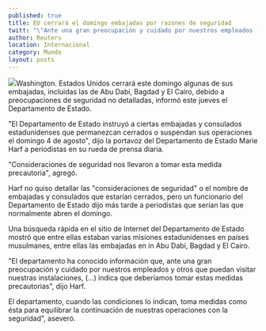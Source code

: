 ```yaml
---
published: true
title: EU cerrará el domingo embajadas por razones de seguridad
twitt: "\"Ante una gran preocupación y cuidado por nuestros empleados (...) indica que deberíamos tomar estas medidas precautorias\", dijo la vocero, Marie Harf."
author: Reuters
location: Internacional
category: Mundo
layout: posts
---
```


![](http://i.imgur.com/a9iPPB6m.jpg)Washington. Estados Unidos cerrará este domingo algunas de sus embajadas, incluidas las de Abu Dabi, Bagdad y El Cairo, debido a preocupaciones de seguridad no detalladas, informó este jueves el Departamento de Estado.

"El Departamento de Estado instruyó a ciertas embajadas y consulados estadunidenses que permanezcan cerrados o suspendan sus operaciones el domingo 4 de agosto", dijo la portavoz del Departamento de Estado Marie Harf a periodistas en su rueda de prensa diaria.

"Consideraciones de seguridad nos llevaron a tomar esta medida precautoria", agregó.

Harf no quiso detallar las "consideraciones de seguridad" o el nombre de embajadas y consulados que estarían cerrados, pero un funcionario del Departamento de Estado dijo más tarde a periodistas que serían las que normalmente abren el domingo.

Una búsqueda rápida en el sitio de Internet del Departamento de Estado mostró que entre ellas estaban varias misiones estadunidenses en países musulmanes, entre ellas las embajadas en in Abu Dabi, Bagdad y El Cairo.

"El departamento ha conocido información que, ante una gran preocupación y cuidado por nuestros empleados y otros que puedan visitar nuestras instalaciones, (...) indica que deberíamos tomar estas medidas precautorias", dijo Harf.

El departamento, cuando las condiciones lo indican, toma medidas como ésta para equilibrar la continuación de nuestras operaciones con la seguridad", aseveró.
